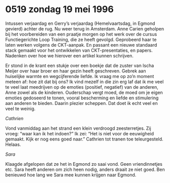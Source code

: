# 0519 zondag 19 mei 1996
Intussen verjaardag en Gerry’s verjaardag (Hemelvaartsdag, in Egmond gevierd) achter de rug. Nu weer terug in Amsterdam. Anne Carien geholpen bij het voorbereiden van een praatje morgen op het werk over de cursus Functiegerichte Loop Training, die ze heeft gevolgd. Geprobeerd haar te laten werken volgens de CKT-aanpak. En passant een nieuwe standaard stack gemaakt voor het ontwikkelen van CKT-presentaties, en papers. Nadenken over hoe we hierover een artikel kunnen schrijven. 

Er stond in de krant een stukje over een boekje dat de zuster van Ischa Meijer over haar broer en haar gezin heeft geschreven. Gebrek aan huiselijke warmte en wegcijferende liefde. Ik vraag me op zo’n moment meteen af: hoe zit dat bij ons? Ik vind mezelf in die zin erg laf dat ik me veel te veel laat meedrijven op de emoties (positief, negatief) van de anderen, Anne zowel als de kinderen. Ouderschap vergt moed, de moed om je eigen emoties gedoseerd te tonen, vooral bescherming en liefde en stimulering aan anderen te bieden. Daarin plezier scheppen. Dat doet ik echt veel en veel te weinig.

*Cathrien*

Vond vanmiddag aan het strand een klein verdroogd zeesterretjes. Zij vroeg: “waar kan ik het indoen?” Ik zei: “Het is niet voor de eeuwigheid gemaakt. Kijk er nog eens goed naar.” Cathrien tot tranen toe teleurgesteld. Helaas.

*Sara*

Klaagde afgelopen dat ze het in Egmond zo saai vond. Geen vriendinnetjes etc. Sara heeft anderen om zich heen nodig, anders draait ze niet goed. Ben benieuwd hoe lang we Sara mee kunnen krijgen naar Egmond.
